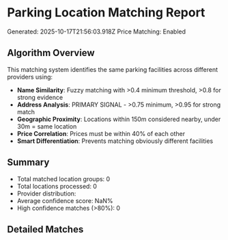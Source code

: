 # Parking Location Matching Report
Generated: 2025-10-17T21:56:03.918Z
Price Matching: Enabled

## Algorithm Overview
This matching system identifies the same parking facilities across different providers using:
- **Name Similarity**: Fuzzy matching with >0.4 minimum threshold, >0.8 for strong evidence
- **Address Analysis**: PRIMARY SIGNAL - >0.75 minimum, >0.95 for strong match
- **Geographic Proximity**: Locations within 150m considered nearby, under 30m = same location
- **Price Correlation**: Prices must be within 40% of each other
- **Smart Differentiation**: Prevents matching obviously different facilities

## Summary
- Total matched location groups: 0
- Total locations processed: 0
- Provider distribution: 
- Average confidence score: NaN%
- High confidence matches (>80%): 0

## Detailed Matches
